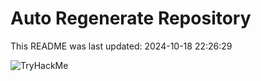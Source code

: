 # Auto Regenerate Repository

This README was last updated: 2024-10-18 22:26:29

 ![TryHackMe](https://tryhackme.com/badge/533634)